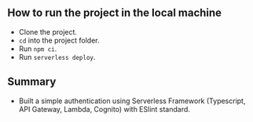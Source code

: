 ## How to run the project in the local machine

* Clone the project.
* `cd` into the project folder.
* Run `npm ci`.
* Run `serverless deploy`.

## Summary

* Built a simple authentication using Serverless Framework (Typescript, API Gateway, Lambda, Cognito) with ESlint standard.
